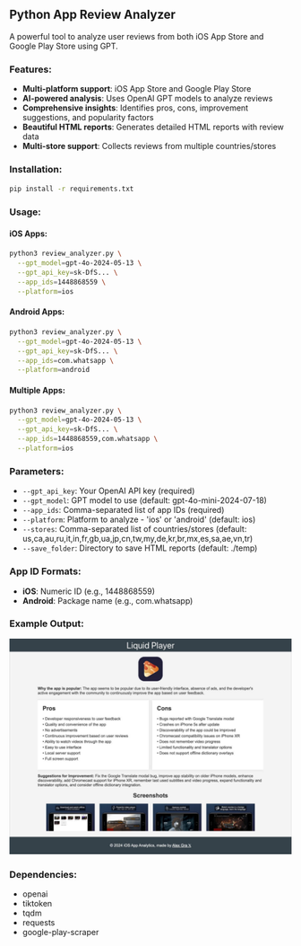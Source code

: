 ## Python App Review Analyzer

A powerful tool to analyze user reviews from both iOS App Store and Google Play Store using GPT.

### Features:
- **Multi-platform support**: iOS App Store and Google Play Store
- **AI-powered analysis**: Uses OpenAI GPT models to analyze reviews
- **Comprehensive insights**: Identifies pros, cons, improvement suggestions, and popularity factors
- **Beautiful HTML reports**: Generates detailed HTML reports with review data
- **Multi-store support**: Collects reviews from multiple countries/stores

### Installation:
```bash
pip install -r requirements.txt
```

### Usage:

#### iOS Apps:
```bash
python3 review_analyzer.py \
  --gpt_model=gpt-4o-2024-05-13 \
  --gpt_api_key=sk-DfS... \
  --app_ids=1448868559 \
  --platform=ios
```

#### Android Apps:
```bash
python3 review_analyzer.py \
  --gpt_model=gpt-4o-2024-05-13 \
  --gpt_api_key=sk-DfS... \
  --app_ids=com.whatsapp \
  --platform=android
```

#### Multiple Apps:
```bash
python3 review_analyzer.py \
  --gpt_model=gpt-4o-2024-05-13 \
  --gpt_api_key=sk-DfS... \
  --app_ids=1448868559,com.whatsapp \
  --platform=ios
```

### Parameters:
- `--gpt_api_key`: Your OpenAI API key (required)
- `--gpt_model`: GPT model to use (default: gpt-4o-mini-2024-07-18)
- `--app_ids`: Comma-separated list of app IDs (required)
- `--platform`: Platform to analyze - 'ios' or 'android' (default: ios)
- `--stores`: Comma-separated list of countries/stores (default: us,ca,au,ru,it,in,fr,gb,ua,jp,cn,tw,my,de,kr,br,mx,es,sa,ae,vn,tr)
- `--save_folder`: Directory to save HTML reports (default: ./temp)

### App ID Formats:
- **iOS**: Numeric ID (e.g., 1448868559)
- **Android**: Package name (e.g., com.whatsapp)

### Example Output:
<img src="images/analytics_preview.jpg">

### Dependencies:
- openai
- tiktoken
- tqdm
- requests
- google-play-scraper
